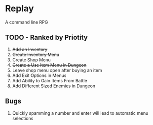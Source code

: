 # Replay

A command line RPG

## TODO - Ranked by Priotity

1. <del>Add an Inventory</del>
2. <del>Create Inventory Menu</del>
3. <del>Create Shop Menu</del>
4. <del>Create a Use Item Menu in Dungeon</del>
5. Leave shop menu open after buying an item
6. Add Exit Options in Menus
7. Add Ability to Gain Items From Battle
8. Add Different Sized Enemies in Dungeon

## Bugs
1. Quickly spamming a number and enter will lead to automatic menu selections

